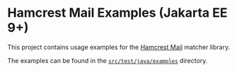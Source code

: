 # Hamcrest Mail Examples (Jakarta EE 9+)

This project contains usage examples for the [Hamcrest Mail](../) matcher library.

The examples can be found in the [`src/test/java/examples`](src/test/java/examples/) directory.
